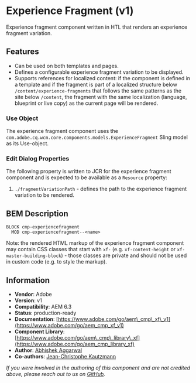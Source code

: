 <!--
Copyright 2019 Adobe

Licensed under the Apache License, Version 2.0 (the "License");
you may not use this file except in compliance with the License.
You may obtain a copy of the License at

    http://www.apache.org/licenses/LICENSE-2.0

Unless required by applicable law or agreed to in writing, software
distributed under the License is distributed on an "AS IS" BASIS,
WITHOUT WARRANTIES OR CONDITIONS OF ANY KIND, either express or implied.
See the License for the specific language governing permissions and
limitations under the License.
-->

Experience Fragment (v1)
====
Experience fragment component written in HTL that renders an experience fragment variation.

## Features
* Can be used on both templates and pages.
* Defines a configurable experience fragment variation to be displayed.
* Supports references for localized content: if the component is defined in a template and if the fragment is part of a localized structure below `/content/experience-fragments` that follows the same patterns as the site below `/content`, the fragment with the same localization (language, blueprint or live copy) as the current page will be rendered.

### Use Object
The experience fragment component uses the `com.adobe.cq.wcm.core.components.models.ExperienceFragment` Sling model as its Use-object.

### Edit Dialog Properties
The following property is written to JCR for the experience fragment component and is expected to be available as a `Resource` property:

1. `./fragmentVariationPath` - defines the path to the experience fragment variation to be rendered.

## BEM Description
```
BLOCK cmp-experiencefragment
  MOD cmp-experiencefragment--<name>
```

Note: the rendered HTML markup of the experience fragment component may contain CSS classes that start with `xf-` (e.g. `xf-content-height` or `xf-master-building-block`) -
those classes are private and should not be used in custom code (e.g. to style the markup).

## Information
* **Vendor**: Adobe
* **Version**: v1
* **Compatibility**: AEM 6.3
* **Status**: production-ready
* **Documentation**: [https://www.adobe.com/go/aem\_cmp\_xf\_v1](https://www.adobe.com/go/aem_cmp_xf_v1)
* **Component Library**: [https://www.adobe.com/go/aem\_cmp\_library\_xf](https://www.adobe.com/go/aem_cmp_library_xf)
* **Author**: [Abhishek Aggarwal](https://github.com/abhishekagg19)
* **Co-authors**: [Jean-Christophe Kautzmann](https://github.com/jckautzmann)

_If you were involved in the authoring of this component and are not credited above, please reach out to us on [GitHub](https://github.com/adobe/aem-core-wcm-components)._

